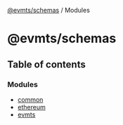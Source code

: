 [@evmts/schemas](/schema/README.md) / Modules

# @evmts/schemas

## Table of contents

### Modules

- [common](/schema/modules/common.md)
- [ethereum](/schema/modules/ethereum.md)
- [evmts](/schema/modules/evmts.md)
